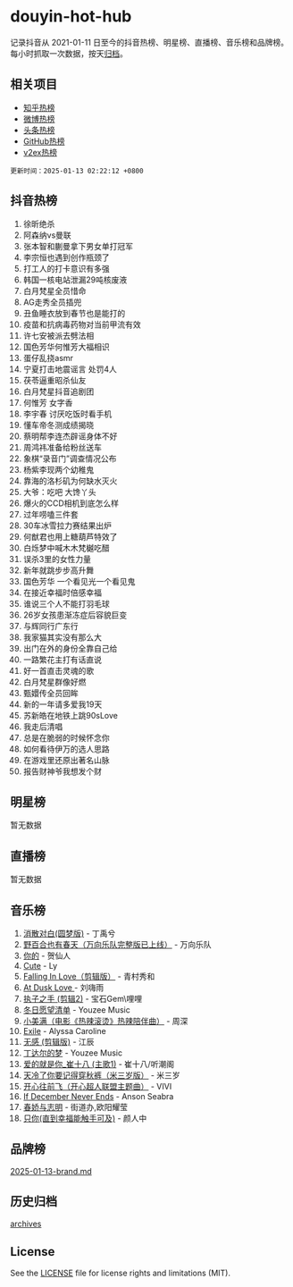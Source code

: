 # douyin-hot-hub

记录抖音从 2021-01-11 日至今的抖音热榜、明星榜、直播榜、音乐榜和品牌榜。每小时抓取一次数据，按天[归档](archives)。

## 相关项目

- [知乎热榜](https://github.com/lonnyzhang423/zhihu-hot-hub)
- [微博热榜](https://github.com/lonnyzhang423/weibo-hot-hub)
- [头条热榜](https://github.com/lonnyzhang423/toutiao-hot-hub)
- [GitHub热榜](https://github.com/lonnyzhang423/github-hot-hub)
- [v2ex热榜](https://github.com/lonnyzhang423/v2ex-hot-hub)


`更新时间：2025-01-13 02:22:12 +0800`

## 抖音热榜

1. 徐昕绝杀
1. 阿森纳vs曼联
1. 张本智和蒯曼拿下男女单打冠军
1. 李宗恒也遇到创作瓶颈了
1. 打工人的打卡意识有多强
1. 韩国一核电站泄漏29吨核废液
1. 白月梵星全员惜命
1. AG走秀全员插兜
1. 丑鱼睡衣放到春节也是能打的
1. 疫苗和抗病毒药物对当前甲流有效
1. 许七安被派去劈法相
1. 国色芳华何惟芳大福相识
1. 蛋仔乱挠asmr
1. 宁夏打击地震谣言 处罚4人
1. 茯苓逼重昭杀仙友
1. 白月梵星抖音追剧团
1. 何惟芳 女字香
1. 李宇春 讨厌吃饭时看手机
1. 懂车帝冬测成绩揭晓
1. 蔡明帮李连杰辟谣身体不好
1. 周鸿祎准备给粉丝送车
1. 象棋“录音门”调查情况公布
1. 杨紫李现两个幼稚鬼
1. 靠海的洛杉矶为何缺水灭火
1. 大爷：吃吧 大馋丫头
1. 爆火的CCD相机到底怎么样
1. 过年唠嗑三件套
1. 30车冰雪拉力赛结果出炉
1. 何猷君也用上糖葫芦特效了
1. 白烁梦中喊木木梵樾吃醋
1. 误杀3里的女性力量
1. 新年就跳步步高升舞
1. 国色芳华 一个看见光一个看见鬼
1. 在接近幸福时倍感幸福
1. 谁说三个人不能打羽毛球
1. 26岁女孩患渐冻症后容貌巨变
1. 与辉同行广东行
1. 我家猫其实没有那么大
1. 出门在外的身份全靠自己给
1. 一路繁花主打有话直说
1. 好一首直击灵魂的歌
1. 白月梵星群像好燃
1. 甄嬛传全员回眸
1. 新的一年请多爱我19天
1. 苏新皓在地铁上跳90sLove
1. 我走后清唱
1. 总是在脆弱的时候怀念你
1. 如何看待伊万的选人思路
1. 在游戏里还原出著名山脉
1. 报告财神爷我想发个财

## 明星榜

暂无数据

## 直播榜

暂无数据

## 音乐榜

1. [消散对白(圆梦版)](https://sf5-hl-cdn-tos.douyinstatic.com/obj/tos-cn-ve-2774/og4jB5I5IizzoZVAAAzWgBMAsMDWoArfwBOiFs) - 丁禹兮
1. [野百合也有春天（万向乐队完整版已上线）](https://sf5-hl-cdn-tos.douyinstatic.com/obj/tos-cn-ve-2774/oMnUxhRAMiAGBqDtIPBQ7ACYQZFlJCftcgeDJE) - 万向乐队
1. [你的](https://sf5-hl-cdn-tos.douyinstatic.com/obj/tos-cn-ve-2774/oYuIeKf42jB7sEV6B2upMdpYAgfrQWj0FeRegh) - 贺仙人
1. [Cute](https://sf5-hl-cdn-tos.douyinstatic.com/obj/tos-cn-ve-2774/o4IbIzHWKAAB4wsS5qMBRiiAlEBGTpQRNfFvuo) - Ly
1. [Falling In Love（剪辑版）](https://sf5-hl-cdn-tos.douyinstatic.com/obj/tos-cn-ve-2774/o8ajpA8zzgBPahbBIO8AcKGBLJezFCRd1wfP9f) - 青村秀和
1. [ At Dusk  Love ](https://sf5-hl-cdn-tos.douyinstatic.com/obj/tos-cn-ve-2774/o8CrpCf5CaYgI4ZrtQgMQAFEfuGqNnRSDQAPBc) - 刘嗨雨
1. [执子之手 (剪辑2)](https://sf5-hl-cdn-tos.douyinstatic.com/obj/tos-cn-ve-2774/oUoZLQjCc31XzqsBnBQUNgeKtYPBcgbFDwtfcu) - 宝石Gem\哩哩
1. [冬日愿望清单](https://sf5-hl-cdn-tos.douyinstatic.com/obj/tos-cn-ve-2774/oIIgUOeamCFCVAzxN6MFRLIBlLGpUqQxeeHrLE) - Youzee Music
1. [小美满（电影《热辣滚烫》热辣陪伴曲）](https://sf5-hl-cdn-tos.douyinstatic.com/obj/tos-cn-ve-2774/o0GAn2lSgfZIDUgtevCGDQYnFg4CwnrBaxbTZL) - 周深
1. [Exile](https://sf5-hl-cdn-tos.douyinstatic.com/obj/tos-cn-ve-2774/oYj4gAQTknKE3WW0Je8KGmQ7z1cA4FefwtbufD) - Alyssa Caroline
1. [无感 (剪辑版)](https://sf6-cdn-tos.douyinstatic.com/obj/tos-cn-ve-2774/o0eIsUzJBDlQaQFC5OFlgbMEZC1TFYBftOBn6p) - 江辰
1. [丁达尔的梦](https://sf5-hl-cdn-tos.douyinstatic.com/obj/tos-cn-ve-2774/oMU3WirUZBVQkAC9ccG5P2IQirziZM2RTInUY) - Youzee Music
1. [爱的就是你_崔十八 (主歌1)](https://sf5-hl-cdn-tos.douyinstatic.com/obj/tos-cn-ve-2774/oI5BO5DhFZ6UTcNCnZaOCBLtZ7WIMQGfgnXf5E) - 崔十八/听潮阁
1. [天冷了你要记得穿秋裤（米三岁版）](https://sf5-hl-cdn-tos.douyinstatic.com/obj/tos-cn-ve-2774/oQlIwVIDWiZ6BQilAorS7MA0AgCkQDvcZAdm1) - 米三岁
1. [开心往前飞（开心超人联盟主题曲）](https://sf5-hl-cdn-tos.douyinstatic.com/obj/tos-cn-ve-2774/9d8fb7c82cf1421fb93a9fe925275e0a) - VIVI
1. [If December Never Ends](https://sf5-hl-cdn-tos.douyinstatic.com/obj/tos-cn-ve-2774/oY1IQMoTgCFIBg8RZifyqlBBt1UFgitTYmxeOS) - Anson Seabra
1. [春娇与志明](https://sf5-hl-cdn-tos.douyinstatic.com/obj/tos-cn-ve-2774/e530d8fceb7044b39707d7f9ff54add1) - 街道办,欧阳耀莹
1. [只你(直到幸福能触手可及)](https://sf3-cdn-tos.douyinstatic.com/obj/tos-cn-ve-2774/o0lBkRDzFTeaVSUz3ZZSCBVtZ5DIMQGfgmEAuE) - 颜人中

## 品牌榜

[2025-01-13-brand.md](archives/2025-01-13-brand.md)

## 历史归档

[archives](archives)

## License

See the [LICENSE](LICENSE) file for license rights and limitations (MIT).

